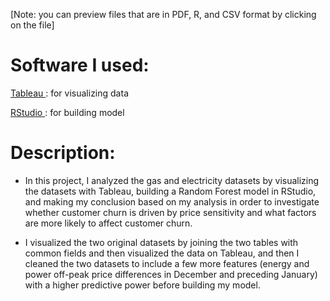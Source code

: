 [Note: you can preview files that are in PDF, R, and CSV format by clicking on the file]

# Software I used: 
[Tableau ](https://www.tableau.com/products/desktop): for visualizing data 

[RStudio ](https://www.rstudio.com/products/rstudio/download/): for building model 

# Description: 

- In this project, I analyzed the gas and electricity datasets by visualizing the datasets with Tableau, building a Random Forest model in RStudio, and making my conclusion based on my analysis in order to investigate whether customer churn is driven by price sensitivity and what factors are more likely to affect customer churn. 

- I visualized the two original datasets by joining the two tables with common fields and then visualized the data on Tableau, and then I cleaned the two datasets to include a few more features (energy and power off-peak price differences in December and preceding January) with a higher predictive power before building my model. 

